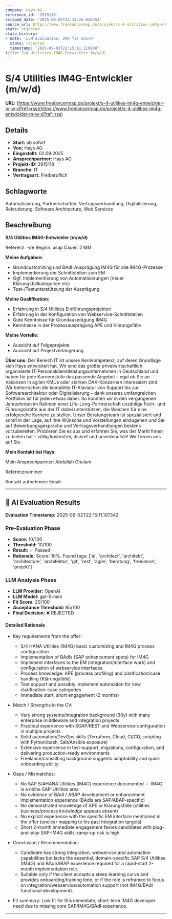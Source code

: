 ```yaml
---
company: Hays AG
reference_id: '2915118'
scraped_date: '2025-09-02T22:12:26.016353'
source_url: https://www.freelancermap.de/projekt/s-4-utilities-im4g-entwickler-m-w-d?ref=rss
state: rejected
state_history:
- note: 'LLM evaluation: 20% fit score'
  state: rejected
  timestamp: '2025-09-02T22:15:11.110908'
title: S/4 Utilities IM4G-Entwickler (m/w/d)
---
```



# S/4 Utilities IM4G-Entwickler (m/w/d)
**URL:** [https://www.freelancermap.de/projekt/s-4-utilities-im4g-entwickler-m-w-d?ref=rss](https://www.freelancermap.de/projekt/s-4-utilities-im4g-entwickler-m-w-d?ref=rss)
## Details
- **Start:** ab sofort
- **Von:** Hays AG
- **Eingestellt:** 02.09.2025
- **Ansprechpartner:** Hays AG
- **Projekt-ID:** 2915118
- **Branche:** IT
- **Vertragsart:** Freiberuflich

## Schlagworte
Automatisierung, Partnerschaften, Vertragsverhandlung, Digitalisierung, Rekrutierung, Software Architecture, Web Services

## Beschreibung
**S/4 Utilities IM4G-Entwickler (m/w/d)**

Referenz: -de
Beginn: asap
Dauer: 2 MM

**Meine Aufgaben:**

- Grundcustomizing und BAdI-Ausprägung IM4G für alle IM4G-Prozesse
- Implementierung der Schnittstellen zum EM
- Ggf. Implementierung von Automatisierungen (neuer Klärungsfallkategorien etc)
- Test-/Testunterstützung der Ausprägung

**Meine Qualifikation:**

- Erfahrung in S/4 Utilities Einführungsprojekten
- Erfahrung in der Konfiguration von Webservice-Schnittstellen
- Gute Kenntnisse für Grundausprägung IM4G
- Kenntnisse in der Prozessausprägung APE und Klärungsfälle

**Meine Vorteile:**

- Aussicht auf Folgeprojekte
- Aussicht auf Projektverlängerung

**Über uns:**
Der Bereich IT ist unsere Kernkompetenz, auf deren Grundlage sich Hays entwickelt hat. Wir sind das größte privatwirtschaftlich organisierte IT-Personaldienstleistungsunternehmen in Deutschland und haben für jede Karrierestufe das passende Angebot – egal ob Sie an Vakanzen in agilen KMUs oder starken DAX-Konzernen interessiert sind. Wir beherrschen die komplette IT-Klaviatur von Support bis zur Softwarearchitektur oder Digitalisierung – dank unseres umfangreichen Portfolios ist für jeden etwas dabei. So konnten wir in den vergangenen Jahrzehnten im Rahmen einer Life-Long-Partnerschaft unzählige Fach- und Führungskräfte aus der IT dabei unterstützen, die Weichen für eine erfolgreiche Karriere zu stellen. Unser Beratungsteam ist spezialisiert und somit in der Lage, auf Ihre Wünsche und Vorstellungen einzugehen und Sie auf Bewerbungsgespräche und Vertragsverhandlungen bestens vorzubereiten. Probieren Sie es aus und erfahren Sie, was der Markt Ihnen zu bieten hat – völlig kostenfrei, diskret und unverbindlich! Wir freuen uns auf Sie.

**Mein Kontakt bei Hays:**

Mein Ansprechpartner:
Abdullah Ghulam

Referenznummer:

Kontakt aufnehmen:
Email:

---

## 🤖 AI Evaluation Results

**Evaluation Timestamp:** 2025-09-02T22:15:11.107342

### Pre-Evaluation Phase
- **Score:** 10/100
- **Threshold:** 10/100
- **Result:** ✅ Passed
- **Rationale:** Score: 10%. Found tags: ['ai', 'architect', 'architekt', 'architecture', 'architektur', 'git', 'rest', 'agile', 'beratung', 'freelance', 'projekt']

### LLM Analysis Phase
- **LLM Provider:** OpenAI
- **LLM Model:** gpt-5-mini
- **Fit Score:** 20/100
- **Acceptance Threshold:** 85/100
- **Final Decision:** ❌ REJECTED

#### Detailed Rationale
- Key requirements from the offer:
  - S/4 HANA Utilities (IM4G) basic customizing and IM4G process configuration
  - Implementation of BAdIs (SAP enhancement spots) for IM4G
  - Implement interfaces to the EM (integration/interface work) and configuration of webservice interfaces
  - Process knowledge: APE (process profiling) and clarification/case handling (Klärungsfälle)
  - Test support and possibly implement automation for new clarification-case categories
  - Immediate start, short engagement (2 months)

- Match / Strengths in the CV:
  - Very strong systems/integration background (30y) with many enterprise middleware and integration projects
  - Practical experience with SOAP/REST and Webservice configuration in multiple projects
  - Solid automation/DevOps skills (Terraform, Cloud, CI/CD, scripting with Python/bash, Salt/Ansible exposure)
  - Extensive experience in test-support, migrations, configuration, and delivering production-ready environments
  - Freelance/consulting background suggests adaptability and quick onboarding ability

- Gaps / Mismatches:
  - No SAP S/4HANA Utilities (IM4G) experience documented — IM4G is a niche SAP-Utilities area
  - No evidence of BAdI / ABAP development or enhancement implementation experience (BAdIs are SAP/ABAP-specific)
  - No demonstrated knowledge of APE or Klärungsfälle (utilities business/process knowledge appears absent)
  - No explicit experience with the specific EM interface mentioned in the offer (unclear mapping to his past integration targets)
  - Short 2-month immediate engagement favors candidates with plug-and-play SAP-IM4G skills; ramp-up risk is high

- Conclusion / Recommendation:
  - Candidate has strong integration, webservice and automation capabilities but lacks the essential, domain-specific SAP S/4 Utilities (IM4G) and BAdI/ABAP experience required for a rapid-start 2-month implementation role.
  - Suitable only if the client accepts a steep learning curve and provides onboarding/training time, or if the role is reframed to focus on integration/webservice/automation support (not IM4G/BAdI functional development).

- Fit summary: Low fit for this immediate, short-term IM4G developer need due to missing core SAP/IM4G/BAdI experience.

---
